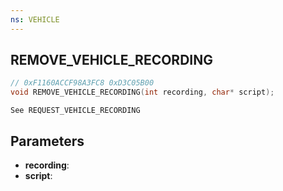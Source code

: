 ```yaml
---
ns: VEHICLE
---
```

## REMOVE_VEHICLE_RECORDING

```c
// 0xF1160ACCF98A3FC8 0xD3C05B00
void REMOVE_VEHICLE_RECORDING(int recording, char* script);
```

```
See REQUEST_VEHICLE_RECORDING
```

## Parameters
* **recording**: 
* **script**: 


